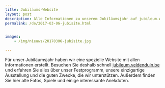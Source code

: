 ```yaml
---
title: Jubiläums-Website
layout: post
description: Alle Informationen zu unserem Jubiläumsjahr auf jubileum.waardenduin.be
permalink: /de/2017-03-06-jubisite.html

    
images: 
    - /img/nieuws/20170306-jubisite.jpg
    
---
```


Für unser Jubiläumsjahr haben wir eine spezielle Website mit allen Informationen erstellt. Besuchen Sie deshalb schnell [jubileum.veldenduin.be](http://www.veldenduin.be/jubileum/de) und erfahren Sie alles über unser Festprogramm, unsere einzigartige Ausstellung und die guten Zwecke, die wir unterstützen. Außerdem finden Sie hier alte Fotos, Spiele und einige interessante Anekdoten.



